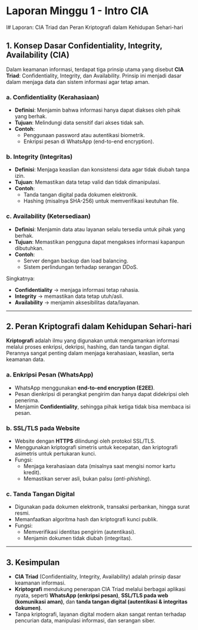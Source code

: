 # Laporan Minggu 1 - Intro CIA

I# Laporan: CIA Triad dan Peran Kriptografi dalam Kehidupan Sehari-hari

## 1. Konsep Dasar Confidentiality, Integrity, Availability (CIA)

Dalam keamanan informasi, terdapat tiga prinsip utama yang disebut **CIA Triad**: Confidentiality, Integrity, dan Availability. Prinsip ini menjadi dasar dalam menjaga data dan sistem informasi agar tetap aman.

### a. Confidentiality (Kerahasiaan)
- **Definisi**: Menjamin bahwa informasi hanya dapat diakses oleh pihak yang berhak.
- **Tujuan**: Melindungi data sensitif dari akses tidak sah.
- **Contoh**:  
  - Penggunaan password atau autentikasi biometrik.  
  - Enkripsi pesan di WhatsApp (end-to-end encryption).  

### b. Integrity (Integritas)
- **Definisi**: Menjaga keaslian dan konsistensi data agar tidak diubah tanpa izin.
- **Tujuan**: Memastikan data tetap valid dan tidak dimanipulasi.
- **Contoh**:  
  - Tanda tangan digital pada dokumen elektronik.  
  - Hashing (misalnya SHA-256) untuk memverifikasi keutuhan file.  

### c. Availability (Ketersediaan)
- **Definisi**: Menjamin data atau layanan selalu tersedia untuk pihak yang berhak.
- **Tujuan**: Memastikan pengguna dapat mengakses informasi kapanpun dibutuhkan.
- **Contoh**:  
  - Server dengan backup dan load balancing.  
  - Sistem perlindungan terhadap serangan DDoS.  

Singkatnya:  
- **Confidentiality** → menjaga informasi tetap rahasia.  
- **Integrity** → memastikan data tetap utuh/asli.  
- **Availability** → menjamin aksesibilitas data/layanan.  

---

## 2. Peran Kriptografi dalam Kehidupan Sehari-hari

**Kriptografi** adalah ilmu yang digunakan untuk mengamankan informasi melalui proses enkripsi, dekripsi, hashing, dan tanda tangan digital. Perannya sangat penting dalam menjaga kerahasiaan, keaslian, serta keamanan data.

### a. Enkripsi Pesan (WhatsApp)
- WhatsApp menggunakan **end-to-end encryption (E2EE)**.  
- Pesan dienkripsi di perangkat pengirim dan hanya dapat didekripsi oleh penerima.  
- Menjamin **Confidentiality**, sehingga pihak ketiga tidak bisa membaca isi pesan.  

### b. SSL/TLS pada Website
- Website dengan **HTTPS** dilindungi oleh protokol SSL/TLS.  
- Menggunakan kriptografi simetris untuk kecepatan, dan kriptografi asimetris untuk pertukaran kunci.  
- Fungsi:  
  - Menjaga kerahasiaan data (misalnya saat mengisi nomor kartu kredit).  
  - Memastikan server asli, bukan palsu (*anti-phishing*).  

### c. Tanda Tangan Digital
- Digunakan pada dokumen elektronik, transaksi perbankan, hingga surat resmi.  
- Memanfaatkan algoritma hash dan kriptografi kunci publik.  
- Fungsi:  
  - Memverifikasi identitas pengirim (autentikasi).  
  - Menjamin dokumen tidak diubah (integritas).  

---

## 3. Kesimpulan
- **CIA Triad** (Confidentiality, Integrity, Availability) adalah prinsip dasar keamanan informasi.  
- **Kriptografi** mendukung penerapan CIA Triad melalui berbagai aplikasi nyata, seperti **WhatsApp (enkripsi pesan)**, **SSL/TLS pada web (komunikasi aman)**, dan **tanda tangan digital (autentikasi & integritas dokumen)**.  
- Tanpa kriptografi, layanan digital modern akan sangat rentan terhadap pencurian data, manipulasi informasi, dan serangan siber.  